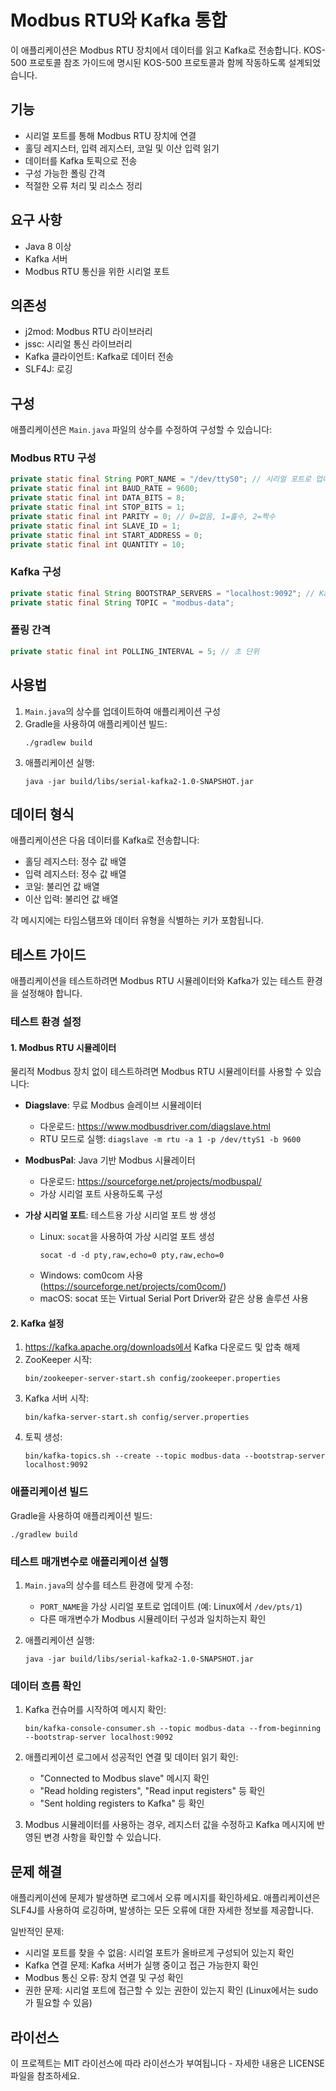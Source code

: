 # Modbus RTU와 Kafka 통합

이 애플리케이션은 Modbus RTU 장치에서 데이터를 읽고 Kafka로 전송합니다. KOS-500 프로토콜 참조 가이드에 명시된 KOS-500 프로토콜과 함께 작동하도록 설계되었습니다.

## 기능

- 시리얼 포트를 통해 Modbus RTU 장치에 연결
- 홀딩 레지스터, 입력 레지스터, 코일 및 이산 입력 읽기
- 데이터를 Kafka 토픽으로 전송
- 구성 가능한 폴링 간격
- 적절한 오류 처리 및 리소스 정리

## 요구 사항

- Java 8 이상
- Kafka 서버
- Modbus RTU 통신을 위한 시리얼 포트

## 의존성

- j2mod: Modbus RTU 라이브러리
- jssc: 시리얼 통신 라이브러리
- Kafka 클라이언트: Kafka로 데이터 전송
- SLF4J: 로깅

## 구성

애플리케이션은 `Main.java` 파일의 상수를 수정하여 구성할 수 있습니다:

### Modbus RTU 구성

```java
private static final String PORT_NAME = "/dev/ttyS0"; // 시리얼 포트로 업데이트
private static final int BAUD_RATE = 9600;
private static final int DATA_BITS = 8;
private static final int STOP_BITS = 1;
private static final int PARITY = 0; // 0=없음, 1=홀수, 2=짝수
private static final int SLAVE_ID = 1;
private static final int START_ADDRESS = 0;
private static final int QUANTITY = 10;
```

### Kafka 구성

```java
private static final String BOOTSTRAP_SERVERS = "localhost:9092"; // Kafka 서버로 업데이트
private static final String TOPIC = "modbus-data";
```

### 폴링 간격

```java
private static final int POLLING_INTERVAL = 5; // 초 단위
```

## 사용법

1. `Main.java`의 상수를 업데이트하여 애플리케이션 구성
2. Gradle을 사용하여 애플리케이션 빌드:
   ```
   ./gradlew build
   ```
3. 애플리케이션 실행:
   ```
   java -jar build/libs/serial-kafka2-1.0-SNAPSHOT.jar
   ```

## 데이터 형식

애플리케이션은 다음 데이터를 Kafka로 전송합니다:

- 홀딩 레지스터: 정수 값 배열
- 입력 레지스터: 정수 값 배열
- 코일: 불리언 값 배열
- 이산 입력: 불리언 값 배열

각 메시지에는 타임스탬프와 데이터 유형을 식별하는 키가 포함됩니다.

## 테스트 가이드

애플리케이션을 테스트하려면 Modbus RTU 시뮬레이터와 Kafka가 있는 테스트 환경을 설정해야 합니다.

### 테스트 환경 설정

#### 1. Modbus RTU 시뮬레이터

물리적 Modbus 장치 없이 테스트하려면 Modbus RTU 시뮬레이터를 사용할 수 있습니다:

- **Diagslave**: 무료 Modbus 슬레이브 시뮬레이터
    - 다운로드: https://www.modbusdriver.com/diagslave.html
    - RTU 모드로 실행: `diagslave -m rtu -a 1 -p /dev/ttyS1 -b 9600`

- **ModbusPal**: Java 기반 Modbus 시뮬레이터
    - 다운로드: https://sourceforge.net/projects/modbuspal/
    - 가상 시리얼 포트 사용하도록 구성

- **가상 시리얼 포트**: 테스트용 가상 시리얼 포트 쌍 생성
    - Linux: `socat`을 사용하여 가상 시리얼 포트 생성
      ```
      socat -d -d pty,raw,echo=0 pty,raw,echo=0
      ```
    - Windows: com0com 사용 (https://sourceforge.net/projects/com0com/)
    - macOS: socat 또는 Virtual Serial Port Driver와 같은 상용 솔루션 사용

#### 2. Kafka 설정

1. https://kafka.apache.org/downloads에서 Kafka 다운로드 및 압축 해제
2. ZooKeeper 시작:
   ```
   bin/zookeeper-server-start.sh config/zookeeper.properties
   ```
3. Kafka 서버 시작:
   ```
   bin/kafka-server-start.sh config/server.properties
   ```
4. 토픽 생성:
   ```
   bin/kafka-topics.sh --create --topic modbus-data --bootstrap-server localhost:9092
   ```

### 애플리케이션 빌드

Gradle을 사용하여 애플리케이션 빌드:
```
./gradlew build
```

### 테스트 매개변수로 애플리케이션 실행

1. `Main.java`의 상수를 테스트 환경에 맞게 수정:
    - `PORT_NAME`을 가상 시리얼 포트로 업데이트 (예: Linux에서 `/dev/pts/1`)
    - 다른 매개변수가 Modbus 시뮬레이터 구성과 일치하는지 확인

2. 애플리케이션 실행:
   ```
   java -jar build/libs/serial-kafka2-1.0-SNAPSHOT.jar
   ```

### 데이터 흐름 확인

1. Kafka 컨슈머를 시작하여 메시지 확인:
   ```
   bin/kafka-console-consumer.sh --topic modbus-data --from-beginning --bootstrap-server localhost:9092
   ```

2. 애플리케이션 로그에서 성공적인 연결 및 데이터 읽기 확인:
    - "Connected to Modbus slave" 메시지 확인
    - "Read holding registers", "Read input registers" 등 확인
    - "Sent holding registers to Kafka" 등 확인

3. Modbus 시뮬레이터를 사용하는 경우, 레지스터 값을 수정하고 Kafka 메시지에 반영된 변경 사항을 확인할 수 있습니다.

## 문제 해결

애플리케이션에 문제가 발생하면 로그에서 오류 메시지를 확인하세요. 애플리케이션은 SLF4J를 사용하여 로깅하며, 발생하는 모든 오류에 대한 자세한 정보를 제공합니다.

일반적인 문제:
- 시리얼 포트를 찾을 수 없음: 시리얼 포트가 올바르게 구성되어 있는지 확인
- Kafka 연결 문제: Kafka 서버가 실행 중이고 접근 가능한지 확인
- Modbus 통신 오류: 장치 연결 및 구성 확인
- 권한 문제: 시리얼 포트에 접근할 수 있는 권한이 있는지 확인 (Linux에서는 sudo가 필요할 수 있음)

## 라이선스

이 프로젝트는 MIT 라이선스에 따라 라이선스가 부여됩니다 - 자세한 내용은 LICENSE 파일을 참조하세요.
